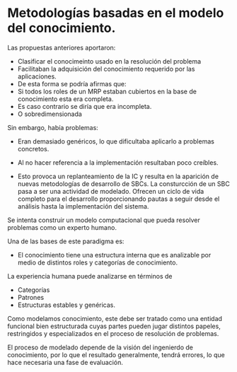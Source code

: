 # Metodologías basadas en el modelo del conocimiento.

Las propuestas anteriores aportaron:
- Clasificar el conocimeinto usado en la resolución del problema
- Facilitaban la adquisición del conocimiento requerido por las aplicaciones.
- De esta forma se podría afirmas que:
- Si todos los roles de un MRP estaban cubiertos en la base de conocimiento esta era completa.
- Es caso contrario se diría que era incompleta.
- O sobredimensionada

Sin embargo, había problemas:
- Eran demasiado genéricos, lo que dificultaba aplicarlo a problemas concretos.
- Al no hacer referencia a la implementación resultaban poco creíbles.

- Esto provoca un replanteamiento de la IC y resulta en la aparición de nuevas metodologías de desarrollo de SBCs.
La consturcción de un SBC pasa a ser una actividad de modelado.
Ofrecen un ciclo de vida completo para el desarrollo proporcionando pautas a seguir desde el análisis hasta 
la implementación del sistema.

Se intenta construir un modelo computacional que pueda resolver problemas como un experto humano.

Una de las bases de este paradigma es: 
- El conocimiento tiene una estructura interna que es analizable por medio de distintos roles y categorías de conocimiento.

La experiencia humana puede analizarse en términos de 
- Categorías 
- Patrones 
- Estructuras estables y genéricas.

Como modelamos conocimiento, este debe ser tratado como una entidad funcional bien estructurada cuyas partes pueden jugar distintos 
papeles, restringidos y especializados en el proceso de resolución de problemas.

El proceso de modelado depende de la visión  del ingenierdo de conocimiento, por lo que el resultado generalmente, tendrá errores,
lo que hace necesaria una fase de evaluación.
